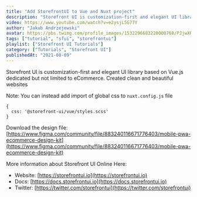 ```yaml
---
title: "Add StorefrontUI to Vue and Nuxt project"
description: "Storefront UI is customization-first and elegant UI library based on Vue.js dedicated but not limited to eCommerce. Created clean and beautiful websites."
video: https://www.youtube.com/watch?v=e2ysjL5G77Y
author: "Jakub Andrzejewski"
avatar: https://pbs.twimg.com/profile_images/1532296683220000768/PJjwXRBO_400x400.jpg
tags: ["tutorial", "sfui", "storefrontui"]
playlist: ["Storefront UI Tutorials"]
category: ["Tutorials", "Storefront UI"]
publishedAt: "2021-08-09"
---
```

Storefront UI is customization-first and elegant UI library based on Vue.js dedicated but not limited to eCommerce. Created clean and beautiful websites

Note:
You can instead add import of global css to `nuxt.config.js` file

```javascript[nuxt.config.js]
{
  css: '@storefront-ui/vue/styles.scss'
}
```

Download the design file: [https://www.figma.com/community/file/883240116671776403/mobile-pwa-ecommerce-design-kit](https://www.figma.com/community/file/883240116671776403/mobile-pwa-ecommerce-design-kit)

More information about Storefront UI Online Here:

- Website: [https://storefrontui.io](https://storefrontui.io)
- Docs: [https://docs.storefrontui.io](https://docs.storefrontui.io)
- Twitter: [https://twitter.com/storefrontui](https://twitter.com/storefrontui)